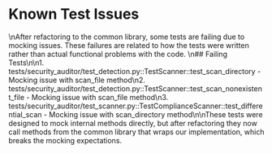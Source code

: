 # Known Test Issues
\nAfter refactoring to the common library, some tests are failing due to mocking issues. These failures are related to how the tests were written rather than actual functional problems with the code.
\n## Failing Tests\n\n1. tests/security_auditor/test_detection.py::TestScanner::test_scan_directory - Mocking issue with scan_file method\n2. tests/security_auditor/test_detection.py::TestScanner::test_scan_nonexistent_file - Mocking issue with scan_file method\n3. tests/security_auditor/test_scanner.py::TestComplianceScanner::test_differential_scan - Mocking issue with scan_directory method\n\nThese tests were designed to mock internal methods directly, but after refactoring they now call methods from the common library that wraps our implementation, which breaks the mocking expectations.

